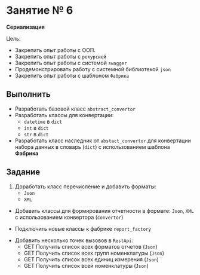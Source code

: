 # Занятие № 6
**Сериализация**

Цель:
- Закрепить опыт работы с ООП.
- Закрепить опыт работы с `рекурсией`
- Закрепить опыт работы с системой `swagger`
- Продемонстрировать работу с системной библиотекой `json`
- Закрепить опыт работы с шаблоном `Фабрика`

## Выполнить
* Разработать базовой класс `abstract_convertor`
* Разработать классы для конвертации:
	- `datetime` в `dict`
	- `int` в `dict`
	- `str` в `dict`
* Разработать класс наследник от `abstact_convertor` для конвертации набора данных в словарь (`dict`)
  с использованием шаблона **Фабрика**
 

## Задание
1. Доработать класс перечисление и добавить форматы:
	- `Json`
	- `XML`
- Добавить классы для формирования отчетности в формате: `Json`, `XML`
  c использованием конвертора (`convertor`)
* Подключить новые классы к фабрике `report_factory`
- Добавить несколько точек вызовов в `RestApi`:
    * GET Получить список всех форматов отчетов (`Json`)
    * GET Получить список всех групп номенклатуры (`Json`)
    * GET Получить список всех единиц измерения (`Json`)
    * GET Получить список всей номенклатуры (`Json`)

